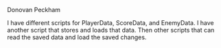 Donovan Peckham

I have different scripts for PlayerData, ScoreData, and EnemyData. I have another script that stores and loads that data. Then other scripts that can read the saved data and load the saved changes.
